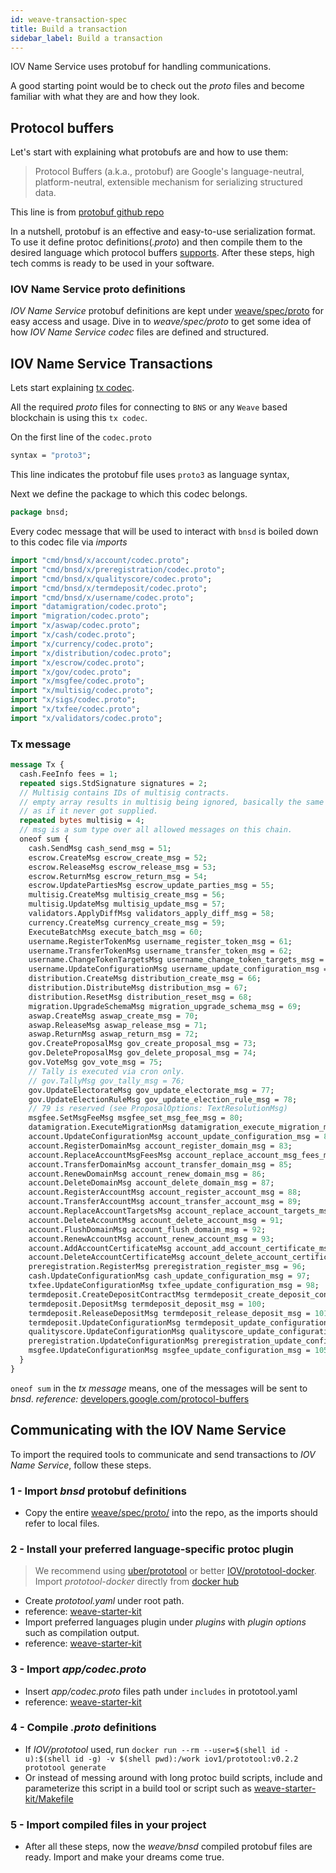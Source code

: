 ```yaml
---
id: weave-transaction-spec
title: Build a transaction
sidebar_label: Build a transaction
---
```


IOV Name Service uses protobuf for handling communications.

A good starting point would be to check out the _proto_ files and become familiar with what they are and how they look.

## Protocol buffers

Let's start with explaining what protobufs are and how to use them:

> Protocol Buffers (a.k.a., protobuf) are Google's language-neutral, platform-neutral, extensible mechanism for serializing structured data.

This line is from [protobuf github repo](https://github.com/protocolbuffers/protobuf)

In a nutshell, protobuf is an effective and easy-to-use serialization format. To use it define protoc definitions(_.proto_) and then compile them to the desired language which protocol buffers [supports](https://developers.google.com/protocol-buffers/docs/tutorials). After these steps, high tech comms is ready to be used in your software.

### IOV Name Service proto definitions

_IOV Name Service_ protobuf definitions are kept under [weave/spec/proto](https://github.com/iov-one/weave/tree/v0.21.0/spec/proto) for easy access and usage. Dive in to _weave/spec/proto_ to get some idea of how _IOV Name Service codec_ files are defined and structured.

## IOV Name Service Transactions

Lets start explaining [tx codec](https://github.com/iov-one/weave/blob/master/spec/proto/cmd/bnsd/app/codec.proto).

All the required _proto_ files for connecting to `BNS` or any `Weave` based blockchain is using this `tx codec`.

On the first line of the `codec.proto`

```protobuf
syntax = "proto3";
```

This line indicates the protobuf file uses `proto3` as language syntax,

Next we define the package to which this codec belongs.

```protobuf
package bnsd;
```

Every codec message that will be used to interact with `bnsd` is boiled down to this codec file via _imports_

```protobuf
import "cmd/bnsd/x/account/codec.proto";
import "cmd/bnsd/x/preregistration/codec.proto";
import "cmd/bnsd/x/qualityscore/codec.proto";
import "cmd/bnsd/x/termdeposit/codec.proto";
import "cmd/bnsd/x/username/codec.proto";
import "datamigration/codec.proto";
import "migration/codec.proto";
import "x/aswap/codec.proto";
import "x/cash/codec.proto";
import "x/currency/codec.proto";
import "x/distribution/codec.proto";
import "x/escrow/codec.proto";
import "x/gov/codec.proto";
import "x/msgfee/codec.proto";
import "x/multisig/codec.proto";
import "x/sigs/codec.proto";
import "x/txfee/codec.proto";
import "x/validators/codec.proto";
```

### Tx message

```protobuf
message Tx {
  cash.FeeInfo fees = 1;
  repeated sigs.StdSignature signatures = 2;
  // Multisig contains IDs of multisig contracts.
  // empty array results in multisig being ignored, basically the same behaviour
  // as if it never got supplied.
  repeated bytes multisig = 4;
  // msg is a sum type over all allowed messages on this chain.
  oneof sum {
    cash.SendMsg cash_send_msg = 51;
    escrow.CreateMsg escrow_create_msg = 52;
    escrow.ReleaseMsg escrow_release_msg = 53;
    escrow.ReturnMsg escrow_return_msg = 54;
    escrow.UpdatePartiesMsg escrow_update_parties_msg = 55;
    multisig.CreateMsg multisig_create_msg = 56;
    multisig.UpdateMsg multisig_update_msg = 57;
    validators.ApplyDiffMsg validators_apply_diff_msg = 58;
    currency.CreateMsg currency_create_msg = 59;
    ExecuteBatchMsg execute_batch_msg = 60;
    username.RegisterTokenMsg username_register_token_msg = 61;
    username.TransferTokenMsg username_transfer_token_msg = 62;
    username.ChangeTokenTargetsMsg username_change_token_targets_msg = 63;
    username.UpdateConfigurationMsg username_update_configuration_msg = 64;
    distribution.CreateMsg distribution_create_msg = 66;
    distribution.DistributeMsg distribution_msg = 67;
    distribution.ResetMsg distribution_reset_msg = 68;
    migration.UpgradeSchemaMsg migration_upgrade_schema_msg = 69;
    aswap.CreateMsg aswap_create_msg = 70;
    aswap.ReleaseMsg aswap_release_msg = 71;
    aswap.ReturnMsg aswap_return_msg = 72;
    gov.CreateProposalMsg gov_create_proposal_msg = 73;
    gov.DeleteProposalMsg gov_delete_proposal_msg = 74;
    gov.VoteMsg gov_vote_msg = 75;
    // Tally is executed via cron only.
    // gov.TallyMsg gov_tally_msg = 76;
    gov.UpdateElectorateMsg gov_update_electorate_msg = 77;
    gov.UpdateElectionRuleMsg gov_update_election_rule_msg = 78;
    // 79 is reserved (see ProposalOptions: TextResolutionMsg)
    msgfee.SetMsgFeeMsg msgfee_set_msg_fee_msg = 80;
    datamigration.ExecuteMigrationMsg datamigration_execute_migration_msg = 81;
    account.UpdateConfigurationMsg account_update_configuration_msg = 82;
    account.RegisterDomainMsg account_register_domain_msg = 83;
    account.ReplaceAccountMsgFeesMsg account_replace_account_msg_fees_msg = 84;
    account.TransferDomainMsg account_transfer_domain_msg = 85;
    account.RenewDomainMsg account_renew_domain_msg = 86;
    account.DeleteDomainMsg account_delete_domain_msg = 87;
    account.RegisterAccountMsg account_register_account_msg = 88;
    account.TransferAccountMsg account_transfer_account_msg = 89;
    account.ReplaceAccountTargetsMsg account_replace_account_targets_msg = 90;
    account.DeleteAccountMsg account_delete_account_msg = 91;
    account.FlushDomainMsg account_flush_domain_msg = 92;
    account.RenewAccountMsg account_renew_account_msg = 93;
    account.AddAccountCertificateMsg account_add_account_certificate_msg = 94;
    account.DeleteAccountCertificateMsg account_delete_account_certificate_msg = 95;
    preregistration.RegisterMsg preregistration_register_msg = 96;
    cash.UpdateConfigurationMsg cash_update_configuration_msg = 97;
    txfee.UpdateConfigurationMsg txfee_update_configuration_msg = 98;
    termdeposit.CreateDepositContractMsg termdeposit_create_deposit_contract_msg = 99;
    termdeposit.DepositMsg termdeposit_deposit_msg = 100;
    termdeposit.ReleaseDepositMsg termdeposit_release_deposit_msg = 101;
    termdeposit.UpdateConfigurationMsg termdeposit_update_configuration_msg = 102;
    qualityscore.UpdateConfigurationMsg qualityscore_update_configuration_msg = 103;
    preregistration.UpdateConfigurationMsg preregistration_update_configuration_msg = 104;
    msgfee.UpdateConfigurationMsg msgfee_update_configuration_msg = 105;
  }
}
```

`oneof sum` in the _tx message_ means, one of the messages will be sent to _bnsd_. _reference:_ [developers.google.com/protocol-buffers](https://developers.google.com/protocol-buffers/docs/proto3#oneof)

## Communicating with the IOV Name Service

To import the required tools to communicate and send transactions to _IOV Name Service_, follow these steps.

### 1 - Import _bnsd_ protobuf definitions

- Copy the entire [weave/spec/proto/](https://github.com/iov-one/weave/tree/master/spec/proto) into the repo, as the imports should refer to local files.

### 2 - Install your preferred language-specific protoc plugin

> We recommend using [uber/prototool](https://github.com/uber/prototool) or better [IOV/prototool-docker](https://github.com/iov-one/prototool-docker). Import _prototool-docker_ directly from [docker hub](https://hub.docker.com/r/iov1/prototool)

- Create _prototool.yaml_ under root path.
- reference: [weave-starter-kit](https://github.com/iov-one/weave-starter-kit/blob/master/prototool.yaml)
- Import preferred languages plugin under _plugins_ with _plugin options_ such as compilation output.
- reference: [weave-starter-kit](https://github.com/iov-one/weave-starter-kit/blob/master/prototool.yaml#L22...L25)

### 3 - Import _app/codec.proto_

- Insert _app/codec.proto_ files path under `includes` in prototool.yaml
- reference: [weave-starter-kit](https://github.com/iov-one/weave-starter-kit/blob/master/prototool.yaml#L20)

### 4 - Compile _.proto_ definitions

- If _IOV/prototool_ used, run `docker run --rm --user=$(shell id -u):$(shell id -g) -v $(shell pwd):/work iov1/prototool:v0.2.2 prototool generate`
- Or instead of messing around with long protoc build scripts, include and parameterize this script in a build tool or script such as [weave-starter-kit/Makefile](https://github.com/iov-one/weave-starter-kit/blob/master/Makefile)

### 5 - Import compiled files in your project

- After all these steps, now the _weave/bnsd_ compiled protobuf files are ready. Import and make your dreams come true.
